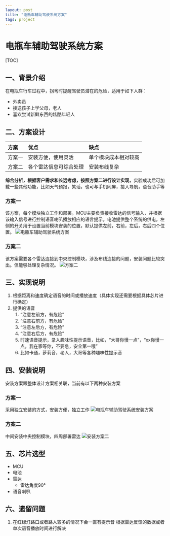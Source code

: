```yaml
---
layout: post
title: "电瓶车辅助驾驶系统方案"
tags: project
---
```


# 电瓶车辅助驾驶系统方案

[TOC]

## 一、背景介绍

在电瓶车行车过程中，拐弯时提醒驾驶员潜在的危险，适用于如下人群：

- 外卖员
- 接送孩子上学父母，老人
- 喜欢尝试新鲜东西的炫酷年轻人

## 二、方案设计

|方案|优点|缺点|
|:--|:--|:---|
|方案一|安装方便，使用灵活|单个模块成本相对较高|
|方案二|各个雷达信息可综合处理|安装布线复杂|

**综合分析，根据客户需求和长远考虑，按照方案二进行设计实现**，实验成功后可加载一些其他功能，比如天气预报，笑话，也可与手机同屏，接入导航，语音助手等

### 方案一

该方案，每个模块独立工作和部署。MCU主要负责接收雷达的信号输入，并根据该输入信号进行控制语音喇叭播放相应的语言提示。电池提供整个系统的供电。左侧的开关用于设置当前模块安装的位置，默认提供左前，右前，左后，右后四个位置。
![电瓶车辅助驾驶系统方案](/assets/bicycles-system-design.png)

### 方案二

该方案需要各个雷达连接到中央控制模块，涉及布线连接的问题，安装问题比较突出。但能够处理复杂情况。
![方案二](/assets/bicycles-system-design-2.png)

## 三、实现说明

1. 根据距离和速度确定语音的时间或播放速度（具体实现还需要根据具体芯片进行确定）
2. 提供的语音
   1. “注意左前方，有危险”
   2. “注意右前方，有危险”
   3. “注意左后方，有危险”
   4. “注意右后方，有危险”
   5. 时速语音提示，录入趣味性提示语音，比如，“大哥你慢一点”，“xx你慢一点，我在家等你，不要急，安全第一哦”
   6. 比如卡通，萝莉音，老人，大哥等各种趣味性提示音

## 四、安装说明

安装方案跟整体设计方案相关联，当前有以下两种安装方案

### 方案一

采用独立安装的方式，安装方便，独立工作
![电瓶车辅助驾驶系统安装方案](/assets/byclcyles-setup-design.png)

### 方案二

中间安装中央控制模块，四周部署雷达
![安装方案二](/assets/byclcyles-setup-design-2.png)

## 五、芯片选型

- MCU
- 电池
- 雷达
  - 雷达角度90°
- 语音喇叭

## 六、遗留问题

1. 在红绿灯路口或者路人较多的情况下会一直有提示音
   根据雷达反馈的数据或者单次语音播放时间进行解决

